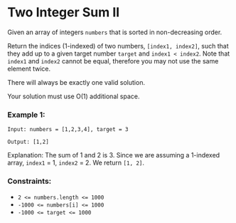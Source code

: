# Two Integer Sum II
Given an array of integers `numbers` that is sorted in non-decreasing order.

Return the indices (1-indexed) of two numbers, `[index1, index2]`, such that they add up to a given target number `target` and `index1 < index2`. Note that `index1` and `index2` cannot be equal, therefore you may not use the same element twice.

There will always be exactly one valid solution.

Your solution must use
O(1) additional space.

### Example 1:
```
Input: numbers = [1,2,3,4], target = 3

Output: [1,2]
```
Explanation:
The sum of 1 and 2 is 3. Since we are assuming a 1-indexed array, `index1` = 1, `index2` = 2. We return `[1, 2]`.

### Constraints:

- `2 <= numbers.length <= 1000`
- `-1000 <= numbers[i] <= 1000`
- `-1000 <= target <= 1000`
